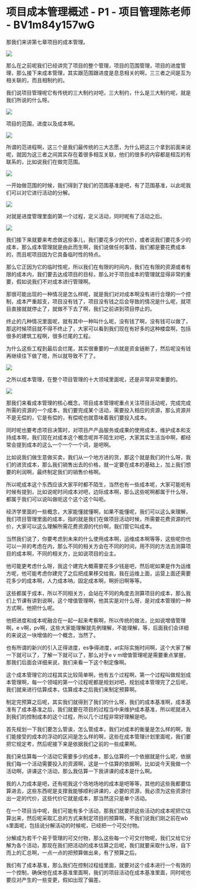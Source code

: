 # 项目成本管理概述 - P1 - 项目管理陈老师 - BV1m84y157wG

那我们来讲第七章项目的成本管理。

![](img/1d3451941104535d6e3640233e9aaff0_1.png)

那么在之前呢我们已经讲完了项目的整个管理，项目的范围管理，项目的进度管理，那么接下来成本管理，其实跟范围跟进度是息息相关的啊，三三者之间是互为相关联的，而且相制约的。

我们说项目管理呢它有传统的三大制约对吧，三大制约，什么是三大制约呢，就是我们所说的什么呀。

![](img/1d3451941104535d6e3640233e9aaff0_3.png)

项目的范围，进度以及成本啊。

![](img/1d3451941104535d6e3640233e9aaff0_5.png)

所谓的范进程啊，这三个是我们最传统的三大志愿，为什么把这三个拿到前面来说呢，就因为这三者之间其实存在着很多相互关联，他们的很多的内容都是相互的有联系的，比如说我们在做完范围。



![](img/1d3451941104535d6e3640233e9aaff0_7.png)

一开始做范围的时候，我们得到了我们的范围基准是吧，有了范围基准，以此呢我们可以对它进行活动的分解。

![](img/1d3451941104535d6e3640233e9aaff0_9.png)

对就是进度管理里面的第一个过程，定义活动，同时呢有了活动之后。

![](img/1d3451941104535d6e3640233e9aaff0_11.png)

我们接下来就要来考虑做这些事儿，我们要花多少的代价，或者说我们要花多少的成本，那么成本管理就是由此而生啊，我们说做任何事情，我们都是要花费成本的，而且呢项目因为它具备临时性的特点。

那么它正因为它的临时性呢，所以我们在有限的时间内，我们在有限的资源或者有限的成本内，我们要去达成项目的目标，那么对于项目成本的管理就显得非常的重要，假如说我们不对成本进行管理啊。

那很可能出现的一种情况是怎么样呢，就是我们对对成本啊没有进行合理的一个控制，成本严重超支，项目没有钱了，项目没有钱之后会导致的情况是什么呢，就项目直接就就停止了，就做不下去了啊，我们之前讲到项目停止的。

终止的几种情况里面呢，就有其中一种叫什么呢，没有钱了啊，没有钱可以做了，那这时候项目就不得不终止了，大家可以看到我们现在有好多的这种楼盘啊，包括很多的建筑工程啊，很多烂尾的工程。

为什么这些工程到最后会烂尾，其实很重要的一点就是资金链断了，然后呢没有钱再继续往下做了嗯，所以就导致不了了。



![](img/1d3451941104535d6e3640233e9aaff0_13.png)

之所以成本管理，在整个项目管理的十大领域里面呢，还是非常非常重要的。

![](img/1d3451941104535d6e3640233e9aaff0_15.png)

那我们来看成本管理的核心概念，项目成本管理呢重点关注项目活动呢，完成完成所需的资源的一个成本，我们要完成某个活动，需要投入相应的资源，那么资源并不是无偿的，它是有偿的，有偿呢也就意味着我们要投入成本。

同时呢也要考虑项目决策时，对项目产产品服务或成果的使用成本，维护成本和支持成本啊，我们现在对成本这个概念呢并不陌生对吧，大家其实生活当中啊，都经常会提到成本的这么一个一个一个词，是吧啊。

比如说我们做生意做买卖，我们从一个地方进的货，那这个就是我们的什么呀，我们的进货成本，那么我们销售出去的价格，就一定要在成本的基础上，加上我们想要的利润啊，最终制定我们的销售价格啊。

所以呢成本这个东西应该大家平时都不陌生，当然也有一些成本呢，大家可能呃有时候有提到，比如说呢时间成本对吧，边际成本啊，那么这些呢啊都属于什么呀，都属于我们可以说叫做呃这个这个这个叫呃。

经济学里面的一些概念，大家能懂就懂啊，如果不能懂呢，我们可以这么来理解，我们项目管理里面的成本，指的就是我们在做项目活动时候，所需要花费资源的代价，大家可以这么理解所需花费资源的代价啊，我们管它叫成本。

当然我们说了，你要考虑到未来的什么使用成本啊，运维成本啊等等，这些呢你也可以一并的考虑在内，那么不同的相关方会在不同的时间，用不同的方法去测算项目的成本啊，不同的相关方，比如说项目的业主。

他可能更考虑什么呀，我这个建完大概需要花多少钱是吧，然后呢如果是作为运维方呢，他可能考虑你建完了之后把成果移交给我，我在运维上面，运营上面还需要花多少的成本啊，人力成本呐，固定成本啊，啊折旧啊等等。

这些都属于成本，所以不同相关方，会站在不同的角度去测算项目的成本，那么我们上节课有讲到说啊，这个增值管理啊，他其实是对什么呀，是对成本管理的一种方式啊，他把什么呢。

他把进度和成本呢融合在一起一起来考察啊，所以传统的做法，比如说增值管理啊，e v啊，pv啊，这些大家能理解就先例理解，不能理解，等，后面我们会详细的来说这一块增值的一个概念，当然了。

也有所谓的新兴的引入正得进度，es争得进度，at实际实施时间啊，这个大家了解一下就可以了，了解一下就可以了，那么对于e v m增值管理呢是需要重点掌握，那我们后面会详细来说，我们来看一下这个制定像啊。

这个成本管理它的过程其实比较简单啊，他有五个过程啊，第一个过程叫做规划成本管理啊，每一个领域的第一个过程呢都是规划对吧，规划成本管理完了之后呢，我们就来进行估算成本，估算成本之后我们来制定预算啊。

制定完预算之后呢，其实我们就得到了我们的什么呀，我们的成本基准啊，成本基准有了成本基准之后，我们就要在项目的过程当中来维护成本基准，所以呢就进入到我们的控制成本的这个过程，所以几个过程非常好理解是吧。

首先规划一下我们要怎么管诶，怎么管成本，我们对成本的衡量是怎么样的啊，我们能接受的成本的浮动的区间是怎么样的啊，这些在成本管理计划里面呢，我们要把它规定考，然后呢接下来是依据我们之前的一些成果啊。

我们来估算每一个活动它需要多少的成本，那么估算的一个依据就是什么呢，依据我们每一个活动需要投入的资源啊，这是一个估算的依据啊，比如说今天我做一个活动啊，讲课这个活动，那么我估算一下我讲课的成本是什么啊。

我的人力成本是吧，还有呢我这个场地场地的成本是吧等等，其他的这些我都要估算进去，这些东西呢是支撑我能够顺利讲课的，必要的资源，我必须为这些资源付出一定的代价，这些代价它就是成本，那当然这只是单个活动。

在一个项目当中呢，我们可能有多个活动，那我们就要把这些活动的成本呢把它估算出来，然后呢采取汇总的方式来制定项目的预算啊，不我们说我们刚之前在wb s里面呢，包括说分解活动的时候呢，已经把一个可交付物。

分解成为若干个易于管理的可交付物，那么这些每一个可交付物呢，我们又给它分解为各个活动，那现在我们把活动的成本估算之后呢，我们就要采取什么呀，自下而上的汇总啊，一点一点的把预算做出来，有了预算之后。

我们有了成本基准，那么我们在控制过程组里面，就要对这个成本进行一个有效的一个控制，确保他在成本基准里面啊，我们的项目活动在成本基准里面，同时呢也要应对产生的一些变更，假如出现了偏差。

